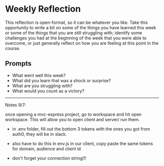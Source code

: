 # Weekly Reflection
This reflection is open-format, so it can be whatever you like. Take this opportunity to write a bit on some of the things you have learned this week or some of the things that you are still struggling with; identify some challenges you had at the beginning of the week that you were able to overcome, or just generally reflect on how you are feeling at this point in the course.

## Prompts
- What went well this week?
- What did you learn that was a shock or surprise?
- What are you struggling with?
- What would you count as a victory?






-------------

Notes 9/7:

once opening a mvc-express project, go to workspace and hit open workspace. This will allow you to open client and server/ run them.

* in .env folder, fill out the bottom 3 tokens with the ones you got from auth0, they will be in slack.

* also have to do this in env.js in our client, copy paste the same tokens for domain, audience and client id

* don't forget your connection string!!!

